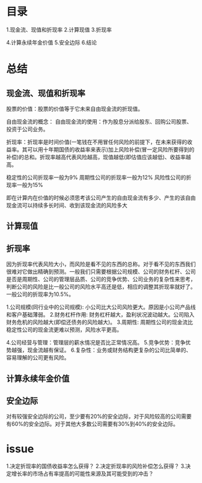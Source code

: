 # 目录
1.现金流、现值和折现率
2.计算现值
3.折现率

4.计算永续年金价值
5.安全边际
6.结论

# 总结

## 现金流、现值和折现率
股票的价值：股票的价值等于它未来自由现金流的折现值。

自由现金流的概念：
自由现金流的使用：作为股息分派给股东、回购公司股票、投资于公司业务。

折现率：折现率是时间价值(一笔钱在不用冒任何风险的前提下，在未来获得的收益率。其可以用十年期国债的收益率来表示)加上风险补偿(冒一定风险所要得到的补偿)的总和。折现率越高代表风险越高，现值越低(即估值应该越低)、收益率越高。

稳定性的公司折现率一般为9%
周期性公司的折现率一般为12%
风险性公司的折现率一般为15%


即在计算内在价值的时候必须思考该公司产生的自由现金流有多少、产生的该自由现金流可以持续多长时间、收到该现金流的风险多大

## 计算现值
## 折现率
因为折现率代表风险大小，而风险是看不见的东西的总称。对于看不见的东西我们很难对它做出精确到预测。一般我们只需要根据公司规模、公司的财务杠杆、公司是否是周期性、公司的管理层品质、公司的竞争优势、公司业务的复杂性来思考，判断公司的风险是比一般公司的风险水平高还是低，相应的调整其折现率就好了。一般公司的折现率为10.5%。

1.公司规模(同行业中的公司规模): 小公司比大公司风险更大。原因是小公司产品线和客户基础薄弱。
2.财务杠杆作用: 财务杠杆越大，盈利状况波动越大。公司陷入财务危机的风险越大(即偿还债务的风险越大)。
3.周期性: 周期性公司的现金流比稳定性公司的现金流更难以预测，风险水平更高。

4.公司经营与管理：管理层的薪水情况是否比正常情况高。
5.竞争优势：竞争优势越强，现金流越有保证。
6.复杂性：业务或财务结构更复杂的公司比简单的、容易理解的公司更有风险。

## 计算永续年金价值
## 安全边际
对有较强安全边际的公司，至少要有20%的安全边际，对于风险较高的公司需要有60%的安全边际。对于其他大多数公司需要有30%到40%的安全边际。

# issue
1.决定折现率的国债收益率怎么获得？
2.决定折现率的风险补偿怎么获得？
3.决定增长率的市场占有率提高的可能性来源及其可能受到的冲击？

